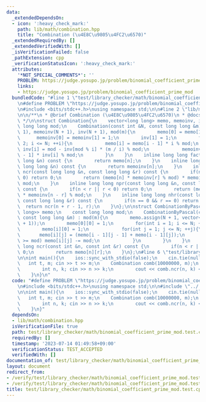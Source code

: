 ```yaml
---
data:
  _extendedDependsOn:
  - icon: ':heavy_check_mark:'
    path: lib/math/combination.hpp
    title: "Combination (\u4E8C\u9805\u4FC2\u6570)"
  _extendedRequiredBy: []
  _extendedVerifiedWith: []
  _isVerificationFailed: false
  _pathExtension: cpp
  _verificationStatusIcon: ':heavy_check_mark:'
  attributes:
    '*NOT_SPECIAL_COMMENTS*': ''
    PROBLEM: https://judge.yosupo.jp/problem/binomial_coefficient_prime_mod
    links:
    - https://judge.yosupo.jp/problem/binomial_coefficient_prime_mod
  bundledCode: "#line 1 \"test/library_checker/math/binomial_coefficient_prime_mod.test.cpp\"\
    \n#define PROBLEM \"https://judge.yosupo.jp/problem/binomial_coefficient_prime_mod\"\
    \n#include <bits/stdc++.h>\nusing namespace std;\n\n#line 2 \"lib/math/combination.hpp\"\
    \n\n/**\n * @brief Combination (\u4E8C\u9805\u4FC2\u6570)\n * @docs docs/math/combination.md\n\
    \ */\n\nstruct Combination{\n    vector<long long> memo, memoinv, inv;\n    const\
    \ long long mod;\n    Combination(const int &N, const long long &m) : memo(N +\
    \ 1), memoinv(N + 1), inv(N + 1), mod(m){\n        memo[0] = memo[1] = 1;\n  \
    \      memoinv[0] = memoinv[1] = 1;\n        inv[1] = 1;\n        for(int i =\
    \ 2; i <= N; ++i){\n            memo[i] = memo[i - 1] * i % mod;\n           \
    \ inv[i] = mod - inv[mod % i] * (m / i) % mod;\n            memoinv[i] = memoinv[i\
    \ - 1] * inv[i] % mod;\n        }\n    }\n    inline long long fact(const long\
    \ long &n) const {\n        return memo[n];\n    }\n    inline long long factinv(const\
    \ long long &n) const {\n        return memoinv[n];\n    }\n    inline long long\
    \ ncr(const long long &n, const long long &r) const {\n        if(n < r || r <\
    \ 0) return 0;\n        return (memo[n] * memoinv[r] % mod) * memoinv[n - r] %\
    \ mod;\n    }\n    inline long long npr(const long long &n, const long long &r)\
    \ const {\n        if(n < r || r < 0) return 0;\n        return (memo[n] % mod)\
    \ * memoinv[n - r] % mod;\n    }\n    inline long long nhr(const long long &n,\
    \ const long long &r) const {\n        if(n == 0 && r == 0) return 1;\n      \
    \  return ncr(n + r - 1, r);\n    }\n};\n\nstruct CombinationByPascal{\n    vector<vector<long\
    \ long>> memo;\n    const long long mod;\n    CombinationByPascal(const int &N,\
    \ const long long &m) : mod(m){\n        memo.assign(N + 1, vector<long long>(N\
    \ + 1));\n        memo[0][0] = 1;\n        for(int i = 1; i <= N; ++i){\n    \
    \        memo[i][0] = 1;\n            for(int j = 1; j <= N; ++j){\n         \
    \       memo[i][j] = (memo[i - 1][j - 1] + memo[i - 1][j]);\n                if(memo[i][j]\
    \ >= mod) memo[i][j] -= mod;\n            }\n        }\n    }\n    inline long\
    \ long ncr(const int &n, const int &r) const {\n        if(n < r || r < 0) return\
    \ 0;\n        return memo[n][r];\n    }\n};\n#line 6 \"test/library_checker/math/binomial_coefficient_prime_mod.test.cpp\"\
    \n\nint main(){\n    ios::sync_with_stdio(false);\n    cin.tie(nullptr);\n\n \
    \   int t, m; cin >> t >> m;\n    Combination comb(10000000, m);\n    while(t--){\n\
    \        int n, k; cin >> n >> k;\n        cout << comb.ncr(n, k) << \"\\n\";\n\
    \    }\n}\n"
  code: "#define PROBLEM \"https://judge.yosupo.jp/problem/binomial_coefficient_prime_mod\"\
    \n#include <bits/stdc++.h>\nusing namespace std;\n\n#include \"../../../lib/math/combination.hpp\"\
    \n\nint main(){\n    ios::sync_with_stdio(false);\n    cin.tie(nullptr);\n\n \
    \   int t, m; cin >> t >> m;\n    Combination comb(10000000, m);\n    while(t--){\n\
    \        int n, k; cin >> n >> k;\n        cout << comb.ncr(n, k) << \"\\n\";\n\
    \    }\n}"
  dependsOn:
  - lib/math/combination.hpp
  isVerificationFile: true
  path: test/library_checker/math/binomial_coefficient_prime_mod.test.cpp
  requiredBy: []
  timestamp: '2023-07-14 01:49:58+09:00'
  verificationStatus: TEST_ACCEPTED
  verifiedWith: []
documentation_of: test/library_checker/math/binomial_coefficient_prime_mod.test.cpp
layout: document
redirect_from:
- /verify/test/library_checker/math/binomial_coefficient_prime_mod.test.cpp
- /verify/test/library_checker/math/binomial_coefficient_prime_mod.test.cpp.html
title: test/library_checker/math/binomial_coefficient_prime_mod.test.cpp
---
```

